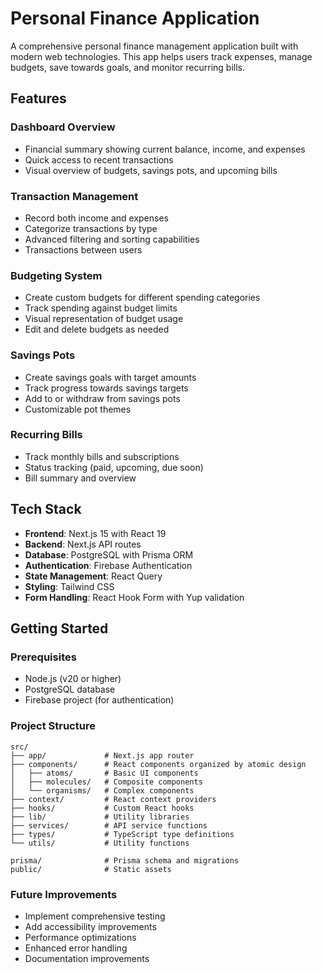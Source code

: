 # Personal Finance Application

A comprehensive personal finance management application built with modern web technologies. This app helps users track expenses, manage budgets, save towards goals, and monitor recurring bills.

## Features

### Dashboard Overview
- Financial summary showing current balance, income, and expenses
- Quick access to recent transactions
- Visual overview of budgets, savings pots, and upcoming bills

### Transaction Management
- Record both income and expenses
- Categorize transactions by type
- Advanced filtering and sorting capabilities
- Transactions between users

### Budgeting System
- Create custom budgets for different spending categories
- Track spending against budget limits
- Visual representation of budget usage
- Edit and delete budgets as needed

### Savings Pots
- Create savings goals with target amounts
- Track progress towards savings targets
- Add to or withdraw from savings pots
- Customizable pot themes

### Recurring Bills
- Track monthly bills and subscriptions
- Status tracking (paid, upcoming, due soon)
- Bill summary and overview

## Tech Stack

- **Frontend**: Next.js 15 with React 19
- **Backend**: Next.js API routes
- **Database**: PostgreSQL with Prisma ORM
- **Authentication**: Firebase Authentication
- **State Management**: React Query
- **Styling**: Tailwind CSS
- **Form Handling**: React Hook Form with Yup validation

## Getting Started

### Prerequisites

- Node.js (v20 or higher)
- PostgreSQL database
- Firebase project (for authentication)

### Project Structure

```
src/
├── app/             # Next.js app router
├── components/      # React components organized by atomic design
│   ├── atoms/       # Basic UI components
│   ├── molecules/   # Composite components
│   └── organisms/   # Complex components
├── context/         # React context providers
├── hooks/           # Custom React hooks
├── lib/             # Utility libraries
├── services/        # API service functions
├── types/           # TypeScript type definitions
└── utils/           # Utility functions

prisma/              # Prisma schema and migrations
public/              # Static assets
```

### Future Improvements
- Implement comprehensive testing
- Add accessibility improvements
- Performance optimizations
- Enhanced error handling
- Documentation improvements
